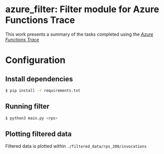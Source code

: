 # azure_filter: Filter module for Azure Functions Trace

This work presents a summary of the tasks completed using the *[Azure Functions Trace](https://github.com/Azure/AzurePublicDataset/blob/master/AzureFunctionsDataset2019.md)*

# Configuration

## Install dependencies

```bash
$ pip install -r requirements.txt
```

## Running filter

```bash
$ python3 main.py <rps>
```

## Plotting filtered data

Filtered data is plotted within `./filtered_data/rps_200/invocations`